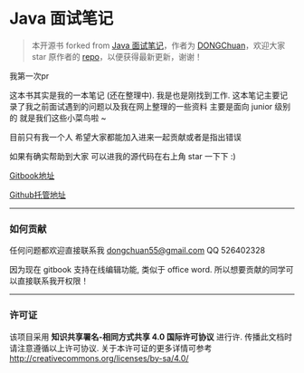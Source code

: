 # Java 面试笔记

> 本开源书 forked from [Java 面试笔记](https://github.com/DONGChuan/Java-Interview-Question)，作者为 [DONGChuan](https://github.com/DONGChuan)，欢迎大家 star 原作者的 [repo](https://github.com/DONGChuan/Java-Interview-Question)，以便获得最新更新，谢谢！

我第一次pr

这本书其实是我的一本笔记 (还在整理中). 我是也是刚找到工作. 这本笔记主要记录了我之前面试遇到的问题以及我在网上整理的一些资料 主要是面向 junior 级别的 就是我们这些小菜鸟啦 ~

目前只有我一个人 希望大家都能加入进来一起贡献或者是指出错误

如果有确实帮助到大家 可以进我的源代码在右上角 star 一下下 :)

[Gitbook地址](https://dongchuan.gitbooks.io/java-interview-question/content/)

[Github托管地址](https://github.com/DONGChuan/Java_Interview_question)

----
### 如何贡献

任何问题都欢迎直接联系我 dongchuan55@gmail.com QQ 526402328

因为现在 gitbook 支持在线编辑功能, 类似于 office word. 所以想要贡献的同学可以直接联系我开权限！

----
### 许可证

该项目采用 **知识共享署名-相同方式共享 4.0 国际许可协议** 进行许. 传播此文档时请注意遵循以上许可协议. 关于本许可证的更多详情可参考 http://creativecommons.org/licenses/by-sa/4.0/
